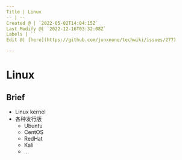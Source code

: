 ```yaml
---
Title | Linux
-- | --
Created @ | `2022-05-02T14:04:15Z`
Last Modify @| `2022-12-16T03:32:08Z`
Labels | ``
Edit @| [here](https://github.com/junxnone/techwiki/issues/277)

---
```

# Linux


## Brief
- Linux kernel
- 各种发行版
  - Ubuntu
  - CentOS
  - RedHat
  - Kali
  - ...
